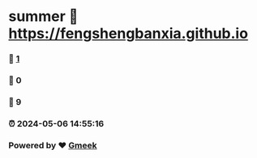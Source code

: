 # summer :link: https://fengshengbanxia.github.io 
### :page_facing_up: [1](https://fengshengbanxia.github.io/tag.html) 
### :speech_balloon: 0 
### :hibiscus: 9 
### :alarm_clock: 2024-05-06 14:55:16 
### Powered by :heart: [Gmeek](https://github.com/Meekdai/Gmeek)
